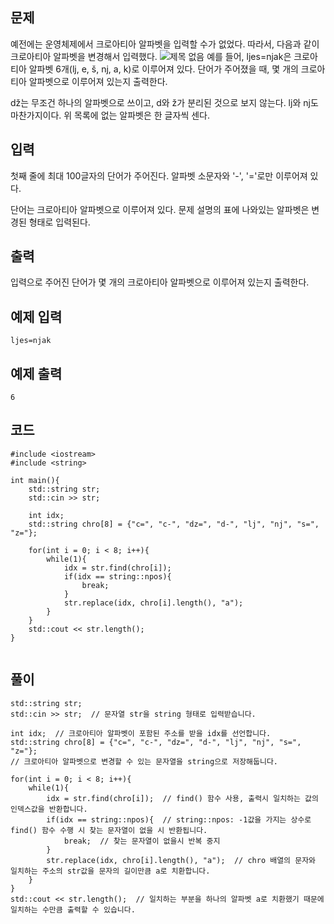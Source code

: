 ## 문제 
예전에는 운영체제에서 크로아티아 알파벳을 입력할 수가 없었다. 따라서, 다음과 같이 크로아티아 알파벳을 변경해서 입력했다.
![제목 없음](https://github.com/khw274/Coding-Test/assets/125671828/a8076e91-5680-49bc-b723-a1bff217557c)
예를 들어, ljes=njak은 크로아티아 알파벳 6개(lj, e, š, nj, a, k)로 이루어져 있다. 단어가 주어졌을 때, 몇 개의 크로아티아 알파벳으로 이루어져 있는지 출력한다.

dž는 무조건 하나의 알파벳으로 쓰이고, d와 ž가 분리된 것으로 보지 않는다. lj와 nj도 마찬가지이다. 위 목록에 없는 알파벳은 한 글자씩 센다.


## 입력
첫째 줄에 최대 100글자의 단어가 주어진다. 알파벳 소문자와 '-', '='로만 이루어져 있다.

단어는 크로아티아 알파벳으로 이루어져 있다. 문제 설명의 표에 나와있는 알파벳은 변경된 형태로 입력된다.
## 출력
입력으로 주어진 단어가 몇 개의 크로아티아 알파벳으로 이루어져 있는지 출력한다.


## 예제 입력 
```
ljes=njak
```

## 예제 출력  
```
6
```
## 코드
```
#include <iostream>
#include <string>

int main(){
    std::string str;
    std::cin >> str;
    
    int idx;
    std::string chro[8] = {"c=", "c-", "dz=", "d-", "lj", "nj", "s=", "z="};
    
    for(int i = 0; i < 8; i++){
        while(1){
            idx = str.find(chro[i]);
            if(idx == string::npos){
                break;
            }
            str.replace(idx, chro[i].length(), "a");
        }
    }
    std::cout << str.length();
}
    
```
## 풀이
```
std::string str;
std::cin >> str;  // 문자열 str을 string 형태로 입력받습니다.
    
int idx;  // 크로아티아 알파벳이 포함된 주소를 받을 idx를 선언합니다.
std::string chro[8] = {"c=", "c-", "dz=", "d-", "lj", "nj", "s=", "z="};
// 크로아티아 알파벳으로 변경할 수 있는 문자열을 string으로 저장해둡니다. 
```
```
for(int i = 0; i < 8; i++){  
    while(1){
        idx = str.find(chro[i]);  // find() 함수 사용, 출력시 일치하는 값의 인덱스값을 반환합니다.
        if(idx == string::npos){  // string::npos: -1값을 가지는 상수로 find() 함수 수행 시 찾는 문자열이 없을 시 반환됩니다.
            break;  // 찾는 문자열이 없을시 반복 중지
        }
        str.replace(idx, chro[i].length(), "a");  // chro 배열의 문자와 일치하는 주소의 str값을 문자의 길이만큼 a로 치환합니다.
    }
}
std::cout << str.length();  // 일치하는 부분을 하나의 알파벳 a로 치환했기 때문에 일치하는 수만큼 출력할 수 있습니다.
```
